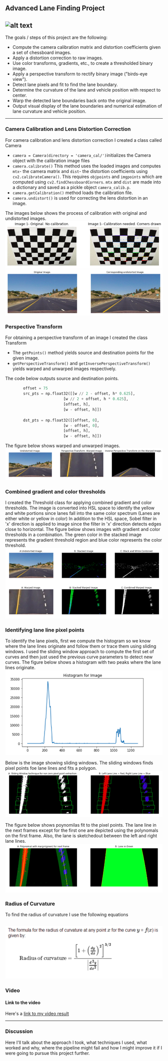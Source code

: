 ## Advanced Lane Finding Project



[image1]: ./assets/project_video.gif "Final Output"
[image2]: ./assets/calibration.png "Process of camera calibration."
[image3]: ./assets/undistorted.png "Original and Undistorted Images."
[image4]: ./assets/warped.png "Warped and Unwarped Images."
[image5]: ./assets/threshold.png "Combined gradient and color threshold."
[image6]: ./assets/histogram.png "Histogram"
[image7]: ./assets/windows.png "Sliding Window"
[image8]: ./assets/lane.png "Lane"

[image9]: ./assets/curve.png "Curve"


![alt text][image1]
---
The goals / steps of this project are the following:

* Compute the camera calibration matrix and distortion coefficients given a set of chessboard images.
* Apply a distortion correction to raw images.
* Use color transforms, gradients, etc., to create a thresholded binary image.
* Apply a perspective transform to rectify binary image ("birds-eye view").
* Detect lane pixels and fit to find the lane boundary.
* Determine the curvature of the lane and vehicle position with respect to center.
* Warp the detected lane boundaries back onto the original image.
* Output visual display of the lane boundaries and numerical estimation of lane curvature and vehicle position.
---

### Camera Calibration and Lens Distortion Correction

For camera calibration and lens distortion correction I created a class called Camera
 - `camera = Camera(directory = 'camera_cal/')`initializes the Camera object with the calibration image files
 - `camera.calibrate()` This method uses the loaded images and computes `mtx`- the camera matrix and `dist`- the distortion coefficients using  `cv2.calibrateCamera()`. This requires `objpoints` and `imgpoints` which are computed using `cv2.findChessboardCorners`. `mtx` and `dist` are made into a dictionary and saved as a pickle object `camera_calib.p`.
 - `camera.getCalibration()` method loads the calibration file.
 - `camera.undistort()` is used for correcting the lens distortion in an image.
 
 The images below shows the process of calibration with original and undistorted images.
 ![alt text][image2]
 ![alt text][image3]

### Perspective Transform

For obtaining a perspective transform of an image I created the class Transform
- The `getPoints()` method yields source and destination points for the given image.
- `getPerspectiveTransform()` and `getInversePerspectiveTransform()` yields warped and unwarped images respectively.

The code below outputs source and destination points.

```python
        offset = 75
        src_pts = np.float32([[w // 2 - offset, h* 0.625], 
                          [w // 2 + offset, h * 0.625], 
                          [offset, h], 
                          [w - offset, h]])

        dst_pts = np.float32([[offset, 0], 
                          [w - offset, 0], 
                          [offset, h], 
                          [w - offset, h]])
 ```
The figure below shows warped and unwarped images.
![alt text][image4]

### Combined gradient and color thresholds

I created the Threshold class for applying combined gradient and color thresholds.
The image is converted into HSL space to identify the yellow and white portions since lanes fall into the same color spectrum (Lanes are either white or yellow in color)
In addition to the HSL space, Sobel filter in 'x' direction is applied to image since the filter in 'x' direction detects edges close to horizontal. 
The figure below shows images with gradient and color thresholds in a combination. The green color in the stacked image represents the gradient threshold region and blue color represents the color threshold. 
![alt text][image5]


### Identifying lane line pixel points

To identify the lane pixels, first we compute the histogram so we know where the lane lines originate and follow them or trace them using sliding windows. I used the sliding window approach to compute the first set of curves and then just used the previous curve parameters to detect new curves.
The figure below shows a histogram with two peaks where the lane lines originate. 
![alt text][image6]

Below is the image showing sliding windows. The sliding windows finds pixel points foe lane lines and fits a polygon.
![alt text][image7]

The figure below shows poynomilas fit to the pixel points. The lane line in the next frames except for the first one are depicted using the polynomals on the first frame. Also, the lane is sketchedout between the left and right lane lines.
![alt text][image8]

### Radius of Curvature

To find the radius of curvature I use the following equations

![alt text][image9]
---

### Video

#### Link to the video

Here's a [link to my video result](./project_video_output.mp4)

---

### Discussion

Here I'll talk about the approach I took, what techniques I used, what worked and why, where the pipeline might fail and how I might improve it if I were going to pursue this project further.  
